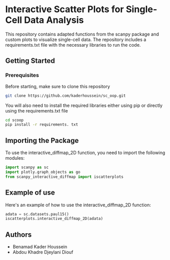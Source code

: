 
# Interactive Scatter Plots for Single-Cell Data Analysis

This repository contains adapted functions from the scanpy package and custom plots to visualize single-cell data. The repository includes a requirements.txt file with the necessary libraries to run the code.

## Getting Started

### Prerequisites

Before starting, make sure to clone this repository

```bash
git clone https://github.com/kaderhoussein/sc_oop.git
```
You will also need to install the required libraries either using pip or directly using the requirements.txt file

```bash
cd scoop
pip install -r requirements. txt
```

## Importing the Package
To use the interactive_diffmap_2D function, you need to import the following modules:

```python
import scanpy as sc
import plotly.graph_objects as go
from scanpy_interactive_diffmap import iscatterplots
```

## Example of use

Here's an example of how to use the interactive_diffmap_2D function:

```python
adata = sc.datasets.paul15()
iscatterplots.interactive_diffmap_2D(adata)
```

## Authors
 - Benamad Kader Houssein
 - Abdou Khadre Djeylani Diouf